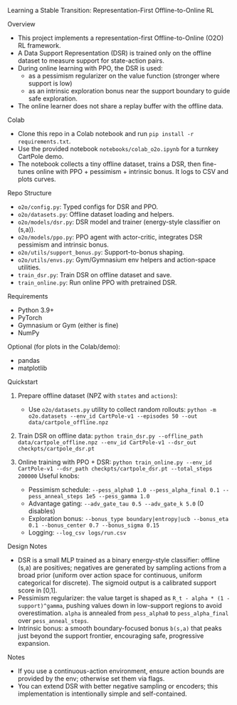 Learning a Stable Transition: Representation-First Offline-to-Online RL

Overview
- This project implements a representation-first Offline-to-Online (O2O) RL framework.
- A Data Support Representation (DSR) is trained only on the offline dataset to measure support for state-action pairs.
- During online learning with PPO, the DSR is used:
  - as a pessimism regularizer on the value function (stronger where support is low)
  - as an intrinsic exploration bonus near the support boundary to guide safe exploration.
- The online learner does not share a replay buffer with the offline data.

Colab
- Clone this repo in a Colab notebook and run `pip install -r requirements.txt`.
- Use the provided notebook `notebooks/colab_o2o.ipynb` for a turnkey CartPole demo.
- The notebook collects a tiny offline dataset, trains a DSR, then fine-tunes online with PPO + pessimism + intrinsic bonus. It logs to CSV and plots curves.

Repo Structure
- `o2o/config.py`: Typed configs for DSR and PPO.
- `o2o/datasets.py`: Offline dataset loading and helpers.
- `o2o/models/dsr.py`: DSR model and trainer (energy-style classifier on (s,a)).
- `o2o/models/ppo.py`: PPO agent with actor-critic, integrates DSR pessimism and intrinsic bonus.
- `o2o/utils/support_bonus.py`: Support-to-bonus shaping.
- `o2o/utils/envs.py`: Gym/Gymnasium env helpers and action-space utilities.
- `train_dsr.py`: Train DSR on offline dataset and save.
- `train_online.py`: Run online PPO with pretrained DSR.

Requirements
- Python 3.9+
- PyTorch
- Gymnasium or Gym (either is fine)
- NumPy

Optional (for plots in the Colab/demo):
- pandas
- matplotlib

Quickstart
1) Prepare offline dataset (NPZ with `states` and `actions`):
   - Use `o2o/datasets.py` utility to collect random rollouts:
     `python -m o2o.datasets --env_id CartPole-v1 --episodes 50 --out data/cartpole_offline.npz`

2) Train DSR on offline data:
   `python train_dsr.py --offline_path data/cartpole_offline.npz --env_id CartPole-v1 --dsr_out checkpts/cartpole_dsr.pt`

3) Online training with PPO + DSR:
   `python train_online.py --env_id CartPole-v1 --dsr_path checkpts/cartpole_dsr.pt --total_steps 200000`
   Useful knobs:
   - Pessimism schedule: `--pess_alpha0 1.0 --pess_alpha_final 0.1 --pess_anneal_steps 1e5 --pess_gamma 1.0`
   - Advantage gating: `--adv_gate_tau 0.5 --adv_gate_k 5.0` (0 disables)
   - Exploration bonus: `--bonus_type boundary|entropy|ucb --bonus_eta 0.1 --bonus_center 0.7 --bonus_sigma 0.15`
   - Logging: `--log_csv logs/run.csv`

Design Notes
- DSR is a small MLP trained as a binary energy-style classifier: offline (s,a) are positives; negatives are generated by sampling actions from a broad prior (uniform over action space for continuous, uniform categorical for discrete). The sigmoid output is a calibrated support score in [0,1].
- Pessimism regularizer: the value target is shaped as `R_t - alpha * (1 - support)^gamma`, pushing values down in low-support regions to avoid overestimation. `alpha` is annealed from `pess_alpha0` to `pess_alpha_final` over `pess_anneal_steps`.
- Intrinsic bonus: a smooth boundary-focused bonus `b(s,a)` that peaks just beyond the support frontier, encouraging safe, progressive expansion.

Notes
- If you use a continuous-action environment, ensure action bounds are provided by the env; otherwise set them via flags.
- You can extend DSR with better negative sampling or encoders; this implementation is intentionally simple and self-contained.
